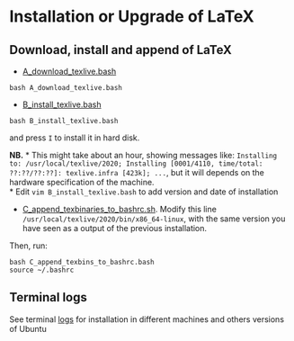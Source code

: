 # Installation or Upgrade of LaTeX

## Download, install and append of LaTeX  
* [A_download_texlive.bash](A_download_texlive.bash)
```
bash A_download_texlive.bash
```
* [B_install_texlive.bash](B_install_texlive.bash)
```
bash B_install_texlive.bash
```
and press `I` to install it in hard disk.


**NB.** 
	* This might take about an hour, showing messages like: `Installing to: /usr/local/texlive/2020; Installing [0001/4110, time/total: ??:??/??:??]: texlive.infra [423k]; ...`, but it will depends on the hardware specification of the machine.   
	* Edit `vim B_install_texlive.bash` to add version and date of installation

* [C_append_texbinaries_to_bashrc.sh](C_append_texbins_to_bashrc.bash).
Modify this line `/usr/local/texlive/2020/bin/x86_64-linux`, 
with the same version you have seen as a output of the previous installation.

Then, run:
```
bash C_append_texbins_to_bashrc.bash
source ~/.bashrc
```

## Terminal logs
See terminal [logs](logs.md) for installation in different machines and others versions of Ubuntu 
